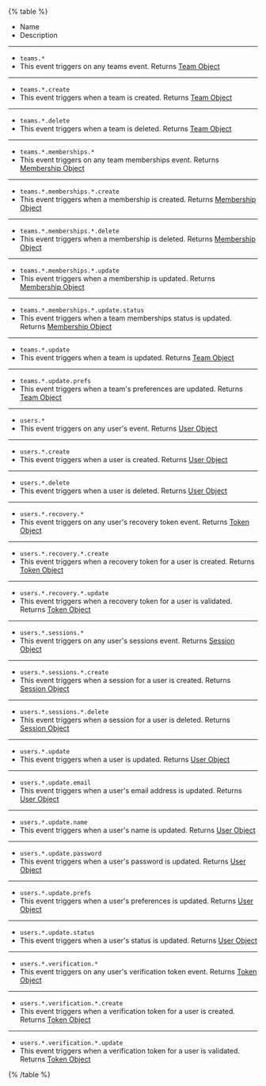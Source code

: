 {% table %}

- Name
- Description

---

- `teams.*`
- This event triggers on any teams event.
  Returns [Team Object](/docs/references/cloud/models/team)

---

- `teams.*.create`
- This event triggers when a team is created.
  Returns [Team Object](/docs/references/cloud/models/team)

---

- `teams.*.delete`
- This event triggers when a team is deleted.
  Returns [Team Object](/docs/references/cloud/models/team)

---

- `teams.*.memberships.*`
- This event triggers on any team memberships event.
  Returns [Membership Object](/docs/references/cloud/models/membership)

---

- `teams.*.memberships.*.create`
- This event triggers when a membership is created.
  Returns [Membership Object](/docs/references/cloud/models/membership)

---

- `teams.*.memberships.*.delete`
- This event triggers when a membership is deleted.
  Returns [Membership Object](/docs/references/cloud/models/membership)

---

- `teams.*.memberships.*.update`
- This event triggers when a membership is updated.
  Returns [Membership Object](/docs/references/cloud/models/membership)

---

- `teams.*.memberships.*.update.status`
- This event triggers when a team memberships status is updated.
  Returns [Membership Object](/docs/references/cloud/models/membership)

---

- `teams.*.update`
- This event triggers when a team is updated.
  Returns [Team Object](/docs/references/cloud/models/team)

---

- `teams.*.update.prefs`
- This event triggers when a team's preferences are updated.
  Returns [Team Object](/docs/references/cloud/models/team)

---

- `users.*`
- This event triggers on any user's event.
  Returns [User Object](/docs/references/cloud/models/user)

---

- `users.*.create`
- This event triggers when a user is created.
  Returns [User Object](/docs/references/cloud/models/user)

---

- `users.*.delete`
- This event triggers when a user is deleted.
  Returns [User Object](/docs/references/cloud/models/user)

---

- `users.*.recovery.*`
- This event triggers on any user's recovery token event.
  Returns [Token Object](/docs/references/cloud/models/token)

---

- `users.*.recovery.*.create`
- This event triggers when a recovery token for a user is created.
  Returns [Token Object](/docs/references/cloud/models/token)

---

- `users.*.recovery.*.update`
- This event triggers when a recovery token for a user is validated.
  Returns [Token Object](/docs/references/cloud/models/token)

---

- `users.*.sessions.*`
- This event triggers on any user's sessions event.
  Returns [Session Object](/docs/references/cloud/models/session)

---

- `users.*.sessions.*.create`
- This event triggers when a session for a user is created.
  Returns [Session Object](/docs/references/cloud/models/session)

---

- `users.*.sessions.*.delete`
- This event triggers when a session for a user is deleted.
  Returns [Session Object](/docs/references/cloud/models/session)

---

- `users.*.update`
- This event triggers when a user is updated.
  Returns [User Object](/docs/references/cloud/models/user)

---

- `users.*.update.email`
- This event triggers when a user's email address is updated.
  Returns [User Object](/docs/references/cloud/models/user)

---

- `users.*.update.name`
- This event triggers when a user's name is updated.
  Returns [User Object](/docs/references/cloud/models/user)

---

- `users.*.update.password`
- This event triggers when a user's password is updated.
  Returns [User Object](/docs/references/cloud/models/user)

---

- `users.*.update.prefs`
- This event triggers when a user's preferences is updated.
  Returns [User Object](/docs/references/cloud/models/user)

---

- `users.*.update.status`
- This event triggers when a user's status is updated.
  Returns [User Object](/docs/references/cloud/models/user)

---

- `users.*.verification.*`
- This event triggers on any user's verification token event.
  Returns [Token Object](/docs/references/cloud/models/token)

---

- `users.*.verification.*.create`
- This event triggers when a verification token for a user is created.
  Returns [Token Object](/docs/references/cloud/models/token)

---

- `users.*.verification.*.update`
- This event triggers when a verification token for a user is validated.
  Returns [Token Object](/docs/references/cloud/models/token)

{% /table %}
